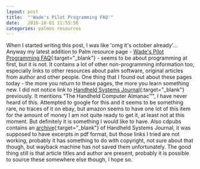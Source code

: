 ```yaml
---
layout: post
title:  "'Wade's Pilot Programming FAQ'"
date:   2016-10-01 11:55:56
categories: palmos resources
---
```


When I started writing this post, I was like 'omg it's october already'... Anyway my latest addition to Palm resource page - [Wade's Pilot Programming FAQ](http://web.archive.org/web/19980614103130/http://www.wademan.com/Pilot/Program/FAQ.htm){:target="_blank"} - seems to be about programming at first, but it is not. It contains a lot of other non-programming information too, especially links to other resources about palm software, original articles from author and other people. One thing that I found out about these pages today - the more you return to these pages, the more you learn something new. I did not notice link to [Handheld Systems Journal](http://web.archive.org/web/19980614103130/http://www.cdpubs.com/){:target="_blank"} previously. It mentions "The Handheld Computer Almanac™", I have never heard of this. Attempted to google for this and it seems to be something rare, no traces of it on ebay, but amazon seems to have one lot of this item for the amount of money I am not quite ready to get it, at least not at this moment. But definitely it is something I would like to have. Also cdpubs contains an [archive](http://web.archive.org/web/19980210062751/http://www.cdpubs.com/hhsj/archives.html){:target="_blank"} of Handheld Systems Journal, it was supposed to have excerpts in pdf format, but those links I tried are not working, probably it has something to do with copyright, not sure about that though, but wayback machine has not saved them unfortunately. The good thing still is that article titles and author are present, probably it is possible to source these somewhere else though, I hope so.
